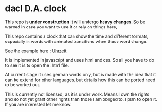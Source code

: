 # dacl D.A. clock

This repo is **under construction**
It will undergo **heavy changes**. So be warned in case you want to use it or rely on things here,

This repo contains a clock that can show the time and different formats, especially in words with animated transitions
when these word change.

See the example here : [Uhrzeit](https://dealb0.github.io/dacl/examples/uhrzeit.html)

It is implemented in javascript and uses html and css. So all you have to do to see it is to open the .html file.

At current stage it uses german words only, but is made with the idea that it can be extend for other languages, but details how this can be ported need to be worked out.

This is currently not licensed, as it is under work. Means I own the rights and do not yet grant other rights than those I am obliged to. I plan to open it.
If you are interested let me know.
